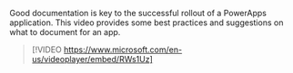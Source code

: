 Good documentation is key to the successful rollout of a PowerApps application. This video provides some best practices and suggestions on what to document for an app. 

> [!VIDEO https://www.microsoft.com/en-us/videoplayer/embed/RWs1Uz]
